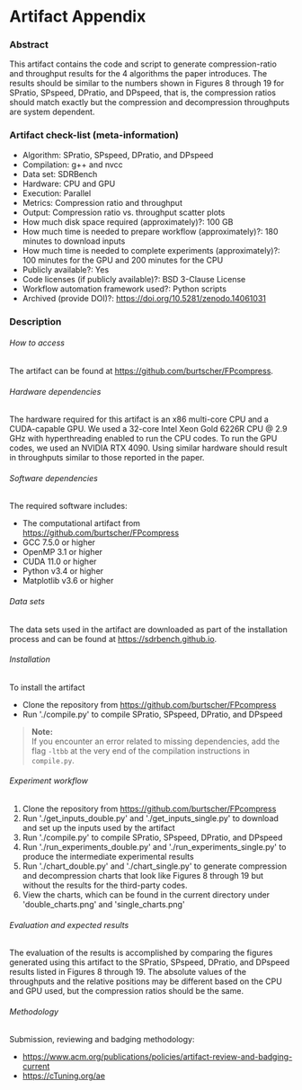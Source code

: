 # Artifact Appendix
### Abstract
This artifact contains the code and script to generate compression-ratio and throughput results for the 4 algorithms the paper introduces. The results should be similar to the numbers shown in Figures 8 through 19 for SPratio, SPspeed, DPratio, and DPspeed, that is, the compression ratios should match exactly but the compression and decompression throughputs are system dependent.

### Artifact check-list (meta-information)
  - Algorithm: SPratio, SPspeed, DPratio, and DPspeed
  - Compilation: g++ and nvcc
  - Data set: SDRBench
  - Hardware: CPU and GPU
  - Execution: Parallel
  - Metrics: Compression ratio and throughput
  - Output: Compression ratio vs. throughput scatter plots
  - How much disk space required (approximately)?: 100 GB
  - How much time is needed to prepare workflow (approximately)?: 180 minutes to download inputs
  - How much time is needed to complete experiments (approximately)?: 100 minutes for the GPU and 200 minutes for the CPU
  - Publicly available?: Yes
  - Code licenses (if publicly available)?: BSD 3-Clause License
  - Workflow automation framework used?: Python scripts
  - Archived (provide DOI)?: https://doi.org/10.5281/zenodo.14061031


### Description
###### How to access
The artifact can be found at https://github.com/burtscher/FPcompress.

###### Hardware dependencies
The hardware required for this artifact is an x86 multi-core CPU and a CUDA-capable GPU. We used a 32-core Intel Xeon Gold 6226R CPU @ 2.9 GHz with hyperthreading enabled to run the CPU codes. To run the GPU codes, we used an NVIDIA RTX 4090. Using similar hardware should result in throughputs similar to those reported in the paper.

###### Software dependencies
The required software includes:
- The computational artifact from https://github.com/burtscher/FPcompress
- GCC 7.5.0 or higher
- OpenMP 3.1 or higher
- CUDA 11.0 or higher
- Python v3.4 or higher
- Matplotlib v3.6 or higher


###### Data sets
The data sets used in the artifact are downloaded as part of the installation process and can be found at https://sdrbench.github.io.

###### Installation
To install the artifact
- Clone the repository from https://github.com/burtscher/FPcompress
- Run './compile.py' to compile SPratio, SPspeed, DPratio, and DPspeed

> **Note:**  
> If you encounter an error related to missing dependencies, add the flag `-ltbb` at the very end of the compilation instructions in `compile.py`.

###### Experiment workflow
1. Clone the repository from https://github.com/burtscher/FPcompress
2. Run './get\_inputs\_double.py' and './get\_inputs\_single.py' to download and set up the inputs used by the artifact
3. Run './compile.py' to compile SPratio, SPspeed, DPratio, and DPspeed
4. Run './run\_experiments\_double.py' and './run\_experiments\_single.py' to produce the intermediate experimental results
5. Run './chart\_double.py' and './chart\_single.py' to generate compression and decompression charts that look like Figures 8 through 19 but without the results for the third-party codes.
6. View the charts, which can be found in the current directory under 'double_charts.png' and 'single_charts.png'

###### Evaluation and expected results

The evaluation of the results is accomplished by comparing the figures generated using this artifact to the SPratio, SPspeed, DPratio, and DPspeed results listed in Figures 8 through 19. The absolute values of the throughputs and the relative positions may be different based on the CPU and GPU used, but the compression ratios should be the same.

###### Methodology

Submission, reviewing and badging methodology:
- https://www.acm.org/publications/policies/artifact-review-and-badging-current
- https://cTuning.org/ae
